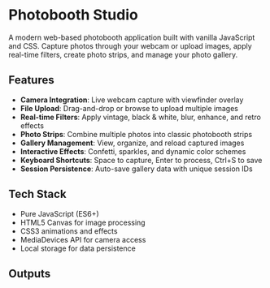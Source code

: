 # Photobooth Studio

A modern web-based photobooth application built with vanilla JavaScript and CSS. Capture photos through your webcam or upload images, apply real-time filters, create photo strips, and manage your photo gallery.

## Features

- **Camera Integration**: Live webcam capture with viewfinder overlay
- **File Upload**: Drag-and-drop or browse to upload multiple images
- **Real-time Filters**: Apply vintage, black & white, blur, enhance, and retro effects
- **Photo Strips**: Combine multiple photos into classic photobooth strips
- **Gallery Management**: View, organize, and reload captured images
- **Interactive Effects**: Confetti, sparkles, and dynamic color schemes
- **Keyboard Shortcuts**: Space to capture, Enter to process, Ctrl+S to save
- **Session Persistence**: Auto-save gallery data with unique session IDs

## Tech Stack

- Pure JavaScript (ES6+)
- HTML5 Canvas for image processing
- CSS3 animations and effects
- MediaDevices API for camera access
- Local storage for data persistence

## Outputs 
